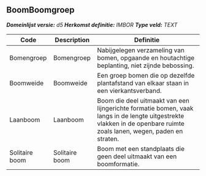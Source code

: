 ﻿## BoomBoomgroep

*__Domeinlijst versie:__ d5*
*__Herkomst definitie:__ IMBOR*
*__Type veld:__ TEXT*

|__Code__ |__Description__ |__Definitie__	|
|	---	|	---	|   ---	| 
| Bomengroep | Bomengroep | Nabijgelegen verzameling van bomen, opgaande en houtachtige beplanting, niet zijnde bebossing. |
| Boomweide | Boomweide | Een groep bomen die op dezelfde plantafstand van elkaar staan in een vierkantsverband. |
| Laanboom | Laanboom | Boom die deel uitmaakt van een lijngerichte formatie bomen, vaak langs in de lengte uitgestrekte vlakken in de openbare ruimte zoals lanen, wegen, paden en straten. |
| Solitaire boom | Solitaire boom | Boom met een standplaats die geen deel uitmaakt van een boomformatie. |
